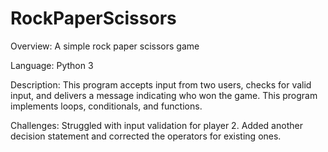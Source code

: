 # RockPaperScissors
Overview: 
A simple rock paper scissors game

Language: 
Python 3

Description:
This program accepts input from two users, checks for valid input, and delivers a message indicating who won the game. This program implements loops, conditionals, and functions.

Challenges:
Struggled with input validation for player 2. Added another decision statement and corrected the operators for existing ones.

